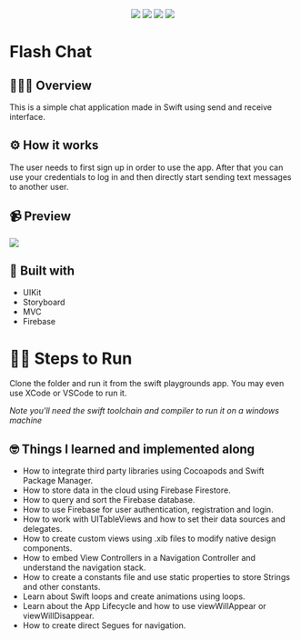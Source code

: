 <p align="center">
    <img src="https://img.shields.io/badge/Author-sougatoroy3-ff69b4.svg" />
    <img src="https://img.shields.io/badge/Swift-5.5-ff69b4.svg" />
    <img src="https://img.shields.io/github/repo-size/sougatoroy3/FlashCh4T?color=orange">
    <img src="https://img.shields.io/github/stars/sougatoroy3/FlashCh4T?style=social">
</p>

<h1>Flash Chat</h1>

## 💁🏽‍♂️ Overview

This is a simple chat application made in Swift using send and receive interface. 

## ⚙️ How it works

The user needs to first sign up in order to use the app. After that you can use your credentials to log in and then directly start sending text messages to another user.

## 📹 Preview

![](https://media.giphy.com/media/eOOlpcVHJuWDlEhVvu/giphy.gif)

## 🔨 Built with

* UIKit
* Storyboard
* MVC
* Firebase

# 🧑‍💻 Steps to Run
Clone the folder and run it from the swift playgrounds app.
You may even use XCode or VSCode to run it.

*Note you'll need the swift toolchain and compiler to run it on a windows machine*

## 🤓 Things I learned and implemented along

* How to integrate third party libraries using Cocoapods and Swift Package Manager.
* How to store data in the cloud using Firebase Firestore.
* How to query and sort the Firebase database.
* How to use Firebase for user authentication, registration and login.
* How to work with UITableViews and how to set their data sources and delegates.
* How to create custom views using .xib files to modify native design components.
* How to embed View Controllers in a Navigation Controller and understand the navigation stack.
* How to create a constants file and use static properties to store Strings and other constants.
* Learn about Swift loops and create animations using loops.
* Learn about the App Lifecycle and how to use viewWillAppear or viewWillDisappear.
* How to create direct Segues for navigation.
